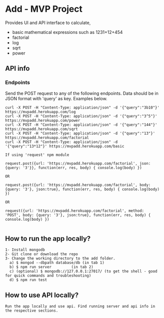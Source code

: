# Add - MVP Project

Provides UI and API interface to calculate,
- basic mathematical expressions such as 1231+12+454
- factorial
- log
- sqrt
- power



## API info

### Endpoints
Send the POST request to any of the following endpoints. Data should be in JSON format with 'query' as key. Examples below.

```
curl -X POST -H "Content-Type: application/json" -d '{"query":"3b10"}' https://mvpadd.herokuapp.com/log
curl -X POST -H "Content-Type: application/json" -d '{"query":"3^5"}' https://mvpadd.herokuapp.com/power
curl -X POST -H "Content-Type: application/json" -d '{"query":"144"}' https://mvpadd.herokuapp.com/sqrt
curl -X POST -H "Content-Type: application/json" -d '{"query":"13"}' https://mvpadd.herokuapp.com/factorial
curl -X POST -H "Content-Type: application/json" -d '{"query":"13*12"}' https://mvpadd.herokuapp.com/basic

If using 'request' npm module

request.post({url: 'https://mvpadd.herokuapp.com/factorial', json: {query: '3'}}, function(err, res, body) { console.log(body) })

OR

request.post({url: 'https://mvpadd.herokuapp.com/factorial', body: {query: '3'}, json:true}, function(err, res, body) { console.log(body) })

OR

request({url: 'https://mvpadd.herokuapp.com/factorial', method: 'POST', body: {query: '3'}, json:true}, function(err, res, body) { console.log(body) })


```



## How to run the app locally?

```
1- Install mongodb
2- Git clone or download the repo
3- Change the working directory to the add folder.
  a) $ mongod --dbpath database/db (in tab 1)
  b) $ npm run server         (in tab 2)
  c) (optional) $ mongodb://127.0.0.1:27017/ (to get the shell - good for quick commands and troubleshooting)
  d) $ npm run test

```


## How to use API locally?

```
Run the app locally and use api. Find running server and api info in the respective sections.
```
